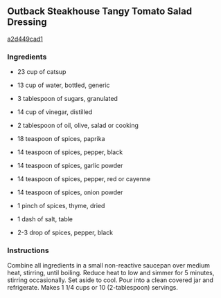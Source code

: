 ## Outback Steakhouse Tangy Tomato Salad Dressing

[a2d449cad1](http://www.food.com/recipe/outback-steakhouse-tangy-tomato-salad-dressing-516925)

### Ingredients

 - 23 cup of catsup

 - 13 cup of water, bottled, generic

 - 3 tablespoon of sugars, granulated

 - 14 cup of vinegar, distilled

 - 2 tablespoon of oil, olive, salad or cooking

 - 18 teaspoon of spices, paprika

 - 14 teaspoon of spices, pepper, black

 - 14 teaspoon of spices, garlic powder

 - 14 teaspoon of spices, pepper, red or cayenne

 - 14 teaspoon of spices, onion powder

 - 1 pinch of spices, thyme, dried

 - 1 dash of salt, table

 - 2-3 drop of spices, pepper, black

### Instructions

Combine all ingredients in a small non-reactive saucepan over medium heat, stirring, until boiling. Reduce heat to low and simmer for 5 minutes, stirring occasionally. Set aside to cool. Pour into a clean covered jar and refrigerate. Makes 1 1/4 cups or 10 (2-tablespoon) servings.